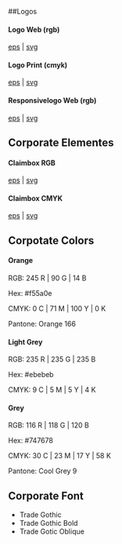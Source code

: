 ##Logos
#### Logo Web (rgb)
[eps](https://github.com/matthiasmeierkoch/CI/blob/master/Logos/internezzo/internezzo_logo_rgb.eps) | [svg](https://github.com/matthiasmeierkoch/CI/blob/master/Logos/internezzo/internezzo_logo_rgb.svg)

#### Logo Print (cmyk)
[eps](https://github.com/matthiasmeierkoch/CI/blob/master/Logos/internezzo/internezzo_logo_cmyk.eps) | [svg](https://github.com/matthiasmeierkoch/CI/blob/master/Logos/internezzo/internezzo_logo_cmyk.svg)

#### Responsivelogo Web (rgb)
[eps](https://github.com/matthiasmeierkoch/CI/blob/master/Logos/internezzo/symbol_rgb.eps) | [svg](https://github.com/matthiasmeierkoch/CI/blob/master/Logos/internezzo/symbol_rgb.svg)

## Corporate Elementes

#### Claimbox RGB
[eps](https://github.com/matthiasmeierkoch/CI/blob/master/Logos/internezzo/claim_rgb.eps) | [svg](https://github.com/matthiasmeierkoch/CI/blob/master/Logos/internezzo/claim_rgb.svg)

#### Claimbox CMYK
[eps](https://github.com/matthiasmeierkoch/CI/blob/master/Logos/internezzo/claim_cmyk.eps) | [svg](https://github.com/matthiasmeierkoch/CI/blob/master/Logos/internezzo/claim_cmyk.svg)

## Corpotate Colors
#### Orange

RGB: 245 R | 90 G | 14 B

Hex: #f55a0e

CMYK: 0 C | 71 M | 100 Y | 0 K

Pantone: Orange 166

#### Light Grey
RGB: 235 R | 235 G | 235 B

Hex: #ebebeb

CMYK: 9 C | 5 M | 5 Y | 4 K

#### Grey
RGB: 116 R | 118 G | 120 B

Hex: #747678

CMYK: 30 C | 23 M | 17 Y | 58 K

Pantone: Cool Grey 9 

## Corporate Font
* Trade Gothic
* Trade Gothic Bold
* Trade Gotic Oblique
